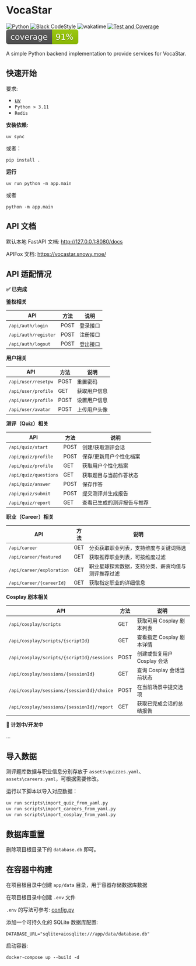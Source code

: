 # VocaStar

![Python](https://img.shields.io/badge/Python-3.12-blue)
![Black CodeStyle](https://img.shields.io/badge/Code%20Style-Black-121110.svg)
![wakatime](https://wakatime.com/badge/user/637d5886-8b47-4b82-9264-3b3b9d6add67/project/d6391b48-7f4e-46ad-94f1-34221f72a2ed.svg)
[![Test and Coverage](https://github.com/Moemu/FinancialCareerCommunity/actions/workflows/pytest.yaml/badge.svg)](https://github.com/Moemu/FinancialCareerCommunity/actions/workflows/pytest.yaml)
![coverage](./src/coverage.svg)

A simple Python backend implementation to provide services for VocaStar.

## 快速开始

要求:

- [uv](https://docs.astral.sh/uv/)
- `Python > 3.11`
- `Redis`

**安装依赖:**

```shell
uv sync
```

或者：

```shell
pip install .
```

**运行**

```shell
uv run python -m app.main
```

或者

```shell
python -m app.main
```

## API 文档

默认本地 FastAPI 文档: <http://127.0.0.1:8080/docs>

APIFox 文档: <https://vocastar.snowy.moe/>

## API 适配情况

**✅ 已完成**

**鉴权相关**

| API                  | 方法 | 说明     |
| -------------------- | ---- | -------- |
| `/api/auth/login`    | POST | 登录接口 |
| `/api/auth/register` | POST | 注册接口 |
| `/api/auth/logout`   | POST | 登出接口 |

**用户相关**

| API                       | 方法 | 说明             |
| ------------------------- | ---- | ---------------- |
| `/api/user/resetpw`       | POST | 重置密码         |
| `/api/user/profile`       | GET  | 获取用户信息     |
| `/api/user/profile`       | POST | 设置用户信息     |
| `/api/user/avatar`        | POST | 上传用户头像     |

**测评（Quiz）相关**

| API                  | 方法 | 说明                         |
| -------------------- | ---- | ---------------------------- |
| `/api/quiz/start`    | POST | 创建/获取测评会话            |
| `/api/quiz/profile`  | POST | 保存/更新用户个性化档案       |
| `/api/quiz/profile`  | GET  | 获取用户个性化档案           |
| `/api/quiz/questions`| GET  | 获取题目与当前作答状态       |
| `/api/quiz/answer`   | POST | 保存作答                     |
| `/api/quiz/submit`   | POST | 提交测评并生成报告           |
| `/api/quiz/report`   | GET  | 查看已生成的测评报告与推荐   |

**职业（Career）相关**

| API                        | 方法 | 说明                                                         |
| -------------------------- | ---- | ------------------------------------------------------------ |
| `/api/career`              | GET  | 分页获取职业列表，支持维度与关键词筛选                         |
| `/api/career/featured`     | GET  | 获取推荐职业列表，可按维度过滤                                 |
| `/api/career/exploration`  | GET  | 职业星球探索数据，支持分类、薪资均值与测评推荐过滤             |
| `/api/career/{careerId}`   | GET  | 获取指定职业的详细信息                                         |

**Cosplay 剧本相关**

| API                                           | 方法 | 说明                                   |
| --------------------------------------------- | ---- | -------------------------------------- |
| `/api/cosplay/scripts`                        | GET  | 获取可用 Cosplay 剧本列表              |
| `/api/cosplay/scripts/{scriptId}`             | GET  | 查看指定 Cosplay 剧本详情             |
| `/api/cosplay/scripts/{scriptId}/sessions`    | POST | 创建或恢复用户 Cosplay 会话           |
| `/api/cosplay/sessions/{sessionId}`           | GET  | 查询 Cosplay 会话当前状态             |
| `/api/cosplay/sessions/{sessionId}/choice`    | POST | 在当前场景中提交选项                  |
| `/api/cosplay/sessions/{sessionId}/report`    | GET  | 获取已完成会话的总结报告              |



**🚧 计划中/开发中**

...

## 导入数据

测评题库数据与职业信息分别存放于 `assets\quizzes.yaml`、`assets\careers.yaml`，可根据需要修改。

运行以下脚本以导入对应数据：

```shell
uv run scripts\import_quiz_from_yaml.py
uv run scripts\import_careers_from_yaml.py
uv run scripts\import_cosplay_from_yaml.py
```

## 数据库重置

删除项目根目录下的 `database.db` 即可。

## 在容器中构建

在项目根目录中创建 `app/data` 目录，用于容器存储数据库数据

在项目根目录中创建 `.env` 文件

`.env` 的写法可参考: [config.py](https://github.com/Moemu/FinancialCareerCommunity/blob/main/app/core/config.py)

添加一个可持久化的 SQLite 数据库配置:

```env
DATABASE_URL="sqlite+aiosqlite:///app/data/database.db"
```

启动容器:

```shell
docker-compose up --build -d
```